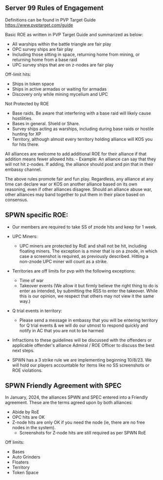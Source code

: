## Server 99 Rules of Engagement

Definitions can be found in PVP Target Guide https://www.pvptarget.com/guide 

Basic ROE as written in PVP Target Guide and summarized as below:
- All warships within the battle triangle are fair play
- OPC survey ships are fair play
- Including those sitting in space, returning home from mining, or returning home from a base raid
- UPC survey ships that are on z-nodes are fair play

Off-limit hits:
- Ships in token space
- Ships in active armadas or waiting for armadas
- Discovery only while mining mycelium and UPC

Not Protected by ROE
- Base raids. Be aware that interfering with a base raid will likely cause hostilities. 
- Bases in general. Shield or Share.
- Survey ships acting as warships, including during base raids or hostile hunting for XP
- Territory, although almost every territory holding alliance will KOS you for hits there.

All alliances are welcome to add additional ROE for their alliance if that addition means fewer allowed hits.
     - Example: An alliance can say that they will not hit z-nodes. If adding, the alliance should post and pin that in their embassy channel. 

The above rules promote fair and fun play. Regardless, any alliance at any time can declare war or KOS on another alliance based on its own reasoning, even if other 
alliances disagree. Should an alliance abuse war, other alliances may band together to put them in their place based on consensus.



## SPWN specific ROE:

- Our members are required to take SS of znode hits and keep for 1 week.

- UPC Miners:
    - UPC miners are protected by RoE and shall not be hit, including floating miners. The exception is a miner that is on a znode, in which case a screenshot is required, 
      as previously described. Hitting a non-znode UPC miner will count as a strike.

- Territories are off limits for pvp with the following exceptions:
    - Time of war
    - Takeover events (We allow it but firmly believe the right thing to do is enter as intended, by submitting the RSS to enter the takeover. While this is our opinion, we 
      respect that others may not view it the same way.)

- Q trial events in territory:
    - Please send a message in embassy that you will be entering territory for Q trial events & we will do our utmost to respond quickly and notify in AC that you are not to be harmed

- Infractions to these guidelines will be discussed with the offenders or applicable offender's alliance Admiral / ROE Officer to discuss the best next steps.

- SPWN has a 3 strike rule we are implementing beginning 10/8/23. We will hold our players accountable for items like no SS screenshots or ROE violations.



## SPWN Friendly Agreement with SPEC

In January, 2024, the alliances SPWN and SPEC entered into a Friendly agreement. These are the terms agreed upon by both alliances:

- Abide by RoE
- OPC hits are OK
- Z-node hits are only OK if you need the node (ie, there are no free nodes in the system).
     - Screenshots for Z-node hits are still required as per SPWN RoE

Off limits:
- Bases
- Auto Grinders
- Floaters
- Territory
- Token Space
